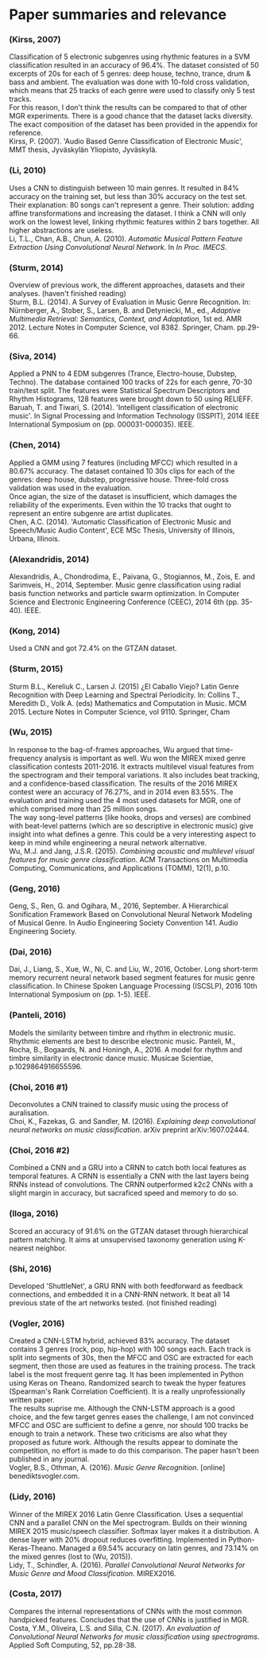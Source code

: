 # Paper summaries and relevance

### (Kirss, 2007)
Classification of 5 electronic subgenres using rhythmic features in a SVM classification resulted in an accuracy of 96.4%.
The dataset consisted of 50 excerpts of 20s for each of 5 genres: deep house, techno, trance, drum & bass and ambient.
The evaluation was done with 10-fold cross validation, which means that 25 tracks of each genre were used to classify only 5
test tracks.  
For this reason, I don't think the results can be compared to that of other MGR experiments. There is a good
chance that the dataset lacks diversity. The exact composition of the dataset has been provided in the appendix for reference.  
Kirss, P. (2007). 'Audio Based Genre Classification of Electronic Music', MMT thesis, Jyväskylän Yliopisto, Jyväskylä.

### (Li, 2010)
Uses a CNN to distinguish between 10 main genres. It resulted in 84% accuracy
on the training set, but less than 30% accuracy on the test set. Their
explanation: 80 songs can't represent a genre. Their solution: adding affine
transformations and increasing the dataset. I think a CNN will only work on the
lowest level, linking rhythmic features within 2 bars together. All higher
abstractions are useless.  
Li, T.L., Chan, A.B., Chun, A. (2010). *Automatic Musical Pattern Feature Extraction Using Convolutional Neural Network*. In *In Proc. IMECS*.



### (Sturm, 2014)
Overview of previous work, the different approaches, datasets and their
analyses. (haven't finished reading)  
Sturm, B.L. (2014). A Survey of Evaluation in Music Genre Recognition. In: Nürnberger, A., Stober, S., Larsen, B. and Detyniecki, M., ed., *Adaptive Multimedia Retrieval: Semantics, Context, and Adaptation*, 1st ed. AMR 2012. Lecture Notes in Computer Science, vol 8382. Springer, Cham. pp.29-66.

### (Siva, 2014)
Applied a PNN to 4 EDM subgenres (Trance, Electro-house, Dubstep, Techno). The database contained 100 tracks of 22s for
each genre, 70-30 train/test split. The features were Statistical Spectrum Descriptors and Rhythm Histograms, 128 features were brought down to 50
using RELIEFF.  
Baruah, T. and Tiwari, S. (2014). 'Intelligent classification of electronic music'. In Signal Processing and Information Technology (ISSPIT), 2014 IEEE International Symposium on (pp. 000031-000035). IEEE.

### (Chen, 2014)
Applied a GMM using 7 features (including MFCC) which resulted in a 80.67% accuracy. The dataset contained 10 30s clips
for each of the genres: deep house, dubstep, progressive house. Three-fold cross validation was used in the evaluation.  
Once agian, the size of the dataset is insufficient, which damages the reliability of the experiments. Even within the 10
tracks that ought to represent an entire subgenre are artist duplicates.  
Chen, A.C. (2014). 'Automatic Classification of Electronic Music and Speech/Music Audio Content', ECE MSc Thesis, University of Illinois, Urbana, Illinois.

### (Alexandridis, 2014)
Alexandridis, A., Chondrodima, E., Paivana, G., Stogiannos, M., Zois, E. and Sarimveis, H., 2014, September. Music genre classification using radial basis function networks and particle swarm optimization. In Computer Science and Electronic Engineering Conference (CEEC), 2014 6th (pp. 35-40). IEEE.

### (Kong, 2014)
Used a CNN and got 72.4% on the GTZAN dataset.



### (Sturm, 2015)
Sturm B.L., Kereliuk C., Larsen J. (2015) ¿El Caballo Viejo? Latin Genre Recognition with Deep Learning and Spectral Periodicity. In: Collins T., Meredith D., Volk A. (eds) Mathematics and Computation in Music. MCM 2015. Lecture Notes in Computer Science, vol 9110. Springer, Cham

### (Wu, 2015)
In response to the bag-of-frames approaches, Wu argued that time-frequency analysis is important as well. Wu won the MIREX
mixed genre classification contests 2011-2016. It extracts multilevel visual features from the spectrogram and their temporal
variations. It also includes beat tracking, and a confidence-based classification. The results of the 2016 MIREX contest
were an accuracy of 76.27%, and in 2014 even 83.55%. The evaluation and training used the 4 most used datasets for MGR,
one of which comprised more than 25 million songs.  
The way song-level patterns (like hooks, drops and verses) are combined with beat-level patterns (which are so descriptive in
electronic music) give insight into what defines a genre. This could be a very interesting aspect to keep in mind while
engineering a neural network alternative.  
Wu, M.J. and Jang, J.S.R. (2015). *Combining acoustic and multilevel visual features for music genre classification*. ACM Transactions on Multimedia Computing, Communications, and Applications (TOMM), 12(1), p.10.



### (Geng, 2016)
Geng, S., Ren, G. and Ogihara, M., 2016, September. A Hierarchical Sonification Framework Based on Convolutional Neural Network Modeling of Musical Genre. In Audio Engineering Society Convention 141. Audio Engineering Society.

### (Dai, 2016)
Dai, J., Liang, S., Xue, W., Ni, C. and Liu, W., 2016, October. Long short-term memory recurrent neural network based segment features for music genre classification. In Chinese Spoken Language Processing (ISCSLP), 2016 10th International Symposium on (pp. 1-5). IEEE.

### (Panteli, 2016)
Models the similarity between timbre and rhythm in electronic music. Rhythmic elements are best to describe electronic music.
Panteli, M., Rocha, B., Bogaards, N. and Honingh, A., 2016. A model for rhythm and timbre similarity in electronic dance music. Musicae Scientiae, p.1029864916655596.

### (Choi, 2016 #1)
Deconvolutes a CNN trained to classify music using the process of auralisation.  
Choi, K., Fazekas, G. and Sandler, M. (2016). *Explaining deep convolutional neural networks on music classification*. arXiv preprint arXiv:1607.02444.

### (Choi, 2016 #2)
Combined a CNN and a GRU into a CRNN to catch both local features as temporal features. A CRNN is essentially a CNN with the
last layers being RNNs instead of convolutions. The CRNN outperformed k2c2 CNNs with a slight margin in accuracy, but
sacraficed speed and memory to do so.

### (Iloga, 2016)
Scored an accuracy of 91.6% on the GTZAN dataset through hierarchical pattern matching. It aims at unsupervised taxonomy generation using K-nearest neighbor.

### (Shi, 2016)
Developed 'ShuttleNet', a GRU RNN with both feedforward as feedback connections, and embedded it in a CNN-RNN network.
It beat all 14 previous state of the art networks tested. (not finished reading)

### (Vogler, 2016)
Created a CNN-LSTM hybrid, achieved 83% accuracy. The dataset contains 3 genres (rock, pop, hip-hop) with 100 songs each. Each track is split into
segments of 30s, then the MFCC and OSC are extracted for each segment, then those are used as features in the training process.
The track label is the most frequent genre tag. It has been implemented in Python using Keras on Theano. Randomized search
to tweak the hyper features (Spearman's Rank Correlation Coefficient). It is a really unprofessionally written paper.  
The results suprise me. Although the CNN-LSTM approach is a good choice, and the few target genres eases the challenge,
I am not convinced MFCC and OSC are sufficient to define a genre, nor should 100 tracks be enough to train a network. These two
criticisms are also what they proposed as future work. Although the results appear to dominate the competition, no effort is
made to do this comparison. The paper hasn't been published in any journal.  
Vogler, B.S., Othman, A. (2016). *Music Genre Recognition*. [online] benediktsvogler.com.

### (Lidy, 2016)
Winner of the MIREX 2016 Latin Genre Classification. Uses a sequential CNN and a parallel CNN on the Mel spectrogram. Builds on their winning MIREX 2015 music/speech classifier.
Softmax layer makes it a distribution. A dense layer with 20% dropout reduces overfitting. Implemented in Python-Keras-Theano.
Managed a 69.54% accuracy on latin genres, and 73.14% on the mixed genres (lost to (Wu, 2015)).  
Lidy, T., Schindler, A. (2016). *Parallel Convolutional Neural Networks for Music Genre and Mood Classification*. MIREX2016.



### (Costa, 2017)
Compares the internal representations of CNNs with the most common handpicked features. Concludes that the use of CNNs is
justified in MGR.  
Costa, Y.M., Oliveira, L.S. and Silla, C.N. (2017). *An evaluation of Convolutional Neural Networks for music classification using spectrograms*. Applied Soft Computing, 52, pp.28-38.